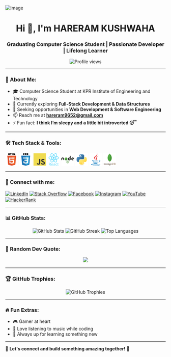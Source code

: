 ![image](https://github.com/user-attachments/assets/7ef77b64-aad7-4530-b631-83505f399808)

<h1 align="center">Hi 👋, I'm HARERAM KUSHWAHA</h1>
<h3 align="center">Graduating Computer Science Student | Passionate Developer | Lifelong Learner</h3>

<p align="center">
  <img src="https://komarev.com/ghpvc/?username=ha-re-ram&label=Profile%20views&color=0e75b6&style=flat" alt="Profile views" />
</p>

---

### 🚀 About Me:
- 🎓 Computer Science Student at KPR Institute of Engineering and Technology
- 🌱 Currently exploring **Full-Stack Development & Data Structures**
- 💼 Seeking opportunities in **Web Development & Software Engineering**
- 📫 Reach me at **hareram9652@gmail.com**
- ⚡ Fun fact: **I think I’m sleepy and a little bit introverted 😴**

---

### 🛠️ Tech Stack & Tools:
<p align="left">
  <img src="https://raw.githubusercontent.com/devicons/devicon/master/icons/html5/html5-original-wordmark.svg" alt="HTML5" width="40" height="40"/>
  <img src="https://raw.githubusercontent.com/devicons/devicon/master/icons/css3/css3-original-wordmark.svg" alt="CSS3" width="40" height="40"/>
  <img src="https://raw.githubusercontent.com/devicons/devicon/master/icons/javascript/javascript-original.svg" alt="JavaScript" width="40" height="40"/>
  <img src="https://raw.githubusercontent.com/devicons/devicon/master/icons/react/react-original-wordmark.svg" alt="React" width="40" height="40"/>
  <img src="https://raw.githubusercontent.com/devicons/devicon/master/icons/nodejs/nodejs-original-wordmark.svg" alt="Node.js" width="40" height="40"/>
  <img src="https://raw.githubusercontent.com/devicons/devicon/master/icons/python/python-original.svg" alt="Python" width="40" height="40"/>
  <img src="https://raw.githubusercontent.com/devicons/devicon/master/icons/java/java-original.svg" alt="Java" width="40" height="40"/>
  <img src="https://raw.githubusercontent.com/devicons/devicon/master/icons/mongodb/mongodb-original-wordmark.svg" alt="MongoDB" width="40" height="40"/>
</p>

---

### 🌟 Connect with me:
<p align="left">
<a href="https://linkedin.com/in/ha-re-ram" target="blank"><img align="center" src="https://raw.githubusercontent.com/rahuldkjain/github-profile-readme-generator/master/src/images/icons/Social/linked-in-alt.svg" alt="LinkedIn" height="30" width="40" /></a>
<a href="https://stackoverflow.com/users/ha-re-ram" target="blank"><img align="center" src="https://raw.githubusercontent.com/rahuldkjain/github-profile-readme-generator/master/src/images/icons/Social/stack-overflow.svg" alt="Stack Overflow" height="30" width="40" /></a>
<a href="https://fb.com/hareram.2644" target="blank"><img align="center" src="https://raw.githubusercontent.com/rahuldkjain/github-profile-readme-generator/master/src/images/icons/Social/facebook.svg" alt="Facebook" height="30" width="40" /></a>
<a href="https://instagram.com/hareram.2644" target="blank"><img align="center" src="https://raw.githubusercontent.com/rahuldkjain/github-profile-readme-generator/master/src/images/icons/Social/instagram.svg" alt="Instagram" height="30" width="40" /></a>
<a href="https://www.youtube.com/c/ha-re-ram" target="blank"><img align="center" src="https://raw.githubusercontent.com/rahuldkjain/github-profile-readme-generator/master/src/images/icons/Social/youtube.svg" alt="YouTube" height="30" width="40" /></a>
<a href="https://www.hackerrank.com/ha_re_ram" target="blank"><img align="center" src="https://raw.githubusercontent.com/rahuldkjain/github-profile-readme-generator/master/src/images/icons/Social/hackerrank.svg" alt="HackerRank" height="30" width="40" /></a>
</p>

---

### 📊 GitHub Stats:
<p align="center">
  <img src="https://github-readme-stats.vercel.app/api?username=ha-re-ram&show_icons=true&locale=en" alt="GitHub Stats"/>
  <img src="https://github-readme-streak-stats.herokuapp.com/?user=ha-re-ram&" alt="GitHub Streak"/>
  <img src="https://github-readme-stats.vercel.app/api/top-langs?username=ha-re-ram&show_icons=true&locale=en&layout=compact" alt="Top Languages"/>
</p>

---

### 🎯 Random Dev Quote:
<p align="center">
  <img src="https://quotes-github-readme.vercel.app/api?type=horizontal&theme=dark"/>
</p>

---

### 🏆 GitHub Trophies:
<p align="center">
  <img src="https://github-profile-trophy.vercel.app/?username=ha-re-ram&margin-w=5" alt="GitHub Trophies"/>
</p>

---

### 🔥 Fun Extras:
- 🎮 Gamer at heart
- 🎵 Love listening to music while coding
- 🚀 Always up for learning something new

---

🚀 **Let's connect and build something amazing together!** 🚀
